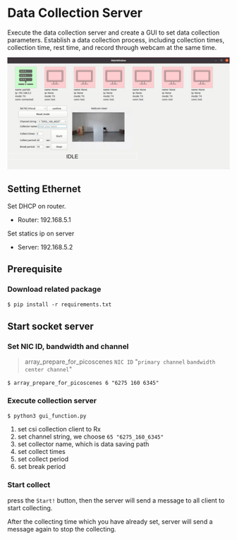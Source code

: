 # Data Collection Server

Execute the data collection server and create a GUI to set data collection parameters.
Establish a data collection process, including collection times, collection time, rest time, and record through webcam at the same time.

![GUI](gui.jpg)

## Setting Ethernet
Set DHCP on router.
- Router: 192.168.5.1

Set statics ip on server
- Server: 192.168.5.2

## Prerequisite
### Download related package
```shell!
$ pip install -r requirements.txt
```

## Start socket server
### Set NIC ID, bandwidth and channel
> array_prepare_for_picoscenes `NIC ID` "`primary channel` `bandwidth` `center channel`"
```shell!
$ array_prepare_for_picoscenes 6 "6275 160 6345"
```

### Execute collection server
```shell!
$ python3 gui_function.py
```

1. set csi collection client to Rx
2. set channel string, we choose `65 "6275_160_6345"`
3. set collector name, which is data saving path
4. set collect times
5. set collect period
6. set break period

### Start collect
press the `Start!` button, then the server will send a message to all client to start collecting.

After the collecting time which you have already set, server will send a message again to stop the collecting.